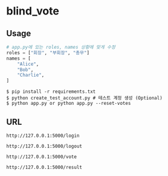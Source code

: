 # blind_vote

## Usage

```python
# app.py에 있는 roles, names 상황에 맞게 수정
roles = ["회장", "부회장", "총무"]
names = [
    "Alice",
    "Bob",
    "Charlie",
]
```

```console
$ pip install -r requirements.txt
$ python create_test_account.py # 테스트 계정 생성 (Optional)
$ python app.py or python app.py --reset-votes
```

## URL

`http://127.0.0.1:5000/login`

`http://127.0.0.1:5000/logout`

`http://127.0.0.1:5000/vote`

`http://127.0.0.1:5000/result`
